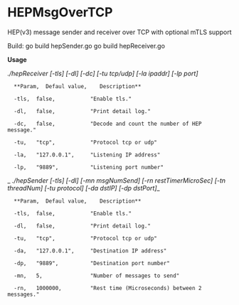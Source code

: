 # HEPMsgOverTCP
HEP(v3) message sender and receiver over TCP with optional mTLS support 

Build:
go build hepSender.go
go build hepReceiver.go

**Usage**

_./hepReceiver [-tls] [-dl] [-dc] [-tu tcp/udp] [-la ipaddr] [-lp port]_

      **Param,  Defaul value,    Description**
      
      -tls,  false,           "Enable tls."
      
      -dl,   false,           "Print detail log."
      
      -dc,   false,           "Decode and count the number of HEP message."
      
      -tu,   "tcp",           "Protocol tcp or udp"
      
      -la,   "127.0.0.1",     "Listening IP address"
      
      -lp,   "9889",          "Listening port number"
  

_
_./hepSender [-tls] [-dl] [-mn msgNumSend] [-rn restTimerMicroSec] [-tn threadNum] [-tu protocol] [-da dstIP] [-dp dstPort]__

      **Param,  Defaul value,    Description**
      
      -tls,  false,           "Enable tls."
      
      -dl,   false,           "Print detail log."
      
      -tu,   "tcp",           "Protocol tcp or udp"
      
      -da,   "127.0.0.1",     "Destination IP address"
      
      -dp,   "9889",          "Destination port number"
      
      -mn,   5,               "Number of messages to send"
      
      -rn,   1000000,         "Rest time (Microseconds) between 2 messages."
  


